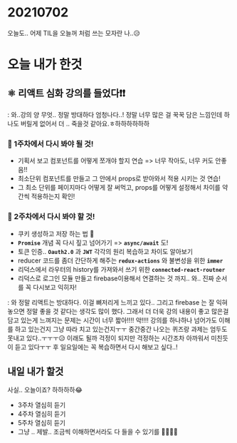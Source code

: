 # 20210702
오늘도.. 어제 TIL을 오늘꺼 처럼 쓰는 모자란 나..😥

# 오늘 내가 한것

## ⚛ 리액트 심화 강의를 들었다❗❗

: 와..강의 양 무엇.. 정말 방대하다 엄청나다..! 정말 너무 많은 걸 꾹꾹 담은 느낌인데 하나도 버릴게 없어서 더 .. 죽을것 같아요.ㅎ하하하하하하

### 📌 1주차에서 다시 봐야 될 것!
- 기획서 보고 컴포넌트를 어떻게 쪼개야 할지 연습 => 너무 작아도, 너무 커도 안좋음!!
- 최소단위 컴포넌트를 만들고 그 안에서 props로 받아와서 적용 시키는 것 연습!
- 그 최소 단위를 페이지마다 어떻게 잘 써먹고, props를 어떻게 설정해서 차이를 약간씩 적용하는지 확인!

### 📌 2주차에서 다시 봐야 할 것!
- 쿠키 생성하고 저장 하는 법 🍪
- **`Promise`** 개념 꼭 다시 짚고 넘어가기 => **`async/await`** 도!
- 토큰 인증.. **`Oauth2.0`** 과 **`JWT`** 각각의 원리 복습하고 차이도 알아보기
- reducer 코드를 좀더 간단하게 해주는 **`redux-actions`** 와 불변성을 위한 **`immer`**
- 리덕스에서 라우터의 history를 가져와서 쓰기 위한 **`connected-react-routner`**
- 리덕스로 로그인 모듈 만들고 firebase이용해서 연결하는 것 까지.. 와.. 진짜 순서를 꼭 다시보고 익히자!

: 와 정말 리액트는 방대하다. 이걸 뼈저리게 느끼고 있다.. 그리고 firebase 는 잘 익혀 놓으면 정말
좋을 것 같다는 생각도 많이 했다. 그래서 더 더욱 강의 내용이 좋고 많은걸 담고 있는게 느껴지는 문제는
시간이 너무 짧아!!!! 악!!!! 강의를 하나하나 넘어가도 이해를 하고 있는건지 그냥 따라 치고 있는건지ㅜㅜ
중간중간 나오는 퀴즈랑 과제는 엄두도 못내고 있다..ㅜㅜㅜ😥 이래도 될까 걱정이 되지만 걱정하는 시간조차
아까워서 미친듯이 듣고 있다ㅜㅜ 후 일요일에는 꼭 복습하면서 다시 해보고 싶다..!

## 내일 내가 할것
사실.. 오늘이죠? 하하하하😂

- 3주차 열심히 듣기
- 4주차 열심히 듣기
- 5주차 열심히 듣기
- 그냥 .. 제발.. 조금씩 이해하면서라도 다 들을 수 있기를 🤦‍♀️🤦‍♀️
